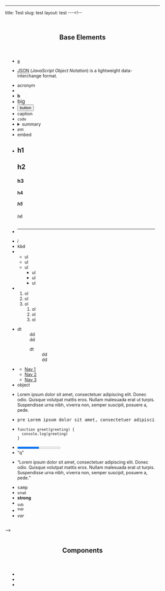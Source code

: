 ---
title: Test
slug: test
layout: test
---<!-- 
<section style="padding: 1rem;">
  <header>
    <h2>Base Elements</h2>
  </header>
  <ul class="elements">
    <li><a href="#">a</a></li>
    <li><p><abbr title="JavaScript Object Notation">JSON</abbr> (<dfn title="JSON">JavaScript Object Notation</dfn>) is a lightweight data-interchange format.</p></li>
    <li><acronym>acronym</acronym></li>
    <li><audio>audio</audio></li>
    <li><b>b</b></li>
    <li><big>big</big></li>
    <li><button>button</button></li>
    <li><caption>caption</caption></li>
    <li><code>code</code></li>
    <li><details>
        <summary>summary</summary>
        details
      </details>
    </li>
    <li><em>em</em></li>
    <li><embed>embed</embed></li>
    <li>
      <h1>h1</h1>
      <h2>h2</h2>
      <h3>h3</h3>
      <h4>h4</h4>
      <h5>h5</h5>
      <h6>h6</h6>
    </li>
    <li><hr /></li>
    <li><i>i</i></li>
    <li><kbd>kbd</kbd></li>
    <li>
      <ul>
        <li>ul</li>
        <li>ul</li>
        <li>ul
          <ul>
            <li>ul</li>
            <li>ul</li>
            <li>ul</li>
          </ul></li>
      </ul>
    </li>
    <li>
      <ol>
        <li>ol</li>
        <li>ol</li>
        <li>ol
          <ol>
            <li>ol</li>
            <li>ol</li>
            <li>ol</li>
          </ol></li>
      </ol>
    </li>
    <li>
      <dl>
        <dt>dt</dt>
        <dd>dd</dd>
        <dd>dd
          <dl>
            <dt>dt</dt>
            <dd>dd</dd>
            <dd>dd</dd>
          </dl></dd>
      </dl>
    </li>
    <li>
      <nav>
        <ul class="navigation-list">
          <li><a href="#">Nav 1</a></li>
          <li><a href="#">Nav 2</a></li>
          <li><a href="#">Nav 3</a></li>
        </ul>
      </nav>
    </li>
    <li><object>object</object></li>
    <li><p>Lorem ipsum dolor sit amet, consectetuer adipiscing elit. Donec odio. Quisque volutpat mattis eros. Nullam malesuada erat ut turpis. Suspendisse urna nibh, viverra non, semper suscipit, posuere a, pede.</p></li>
    <li><pre>pre Lorem ipsum dolor sit amet, consectetuer adipiscing elit. Phasellus hendrerit. Pellentesque aliquet nibh nec urna. In nisi neque, aliquet vel, dapibus id, mattis vel, nisi. Sed pretium, ligula sollicitudin laoreet viverra, tortor libero sodales leo, eget blandit nunc tortor eu nibh. Nullam mollis. Ut justo. Suspendisse potenti.</pre></li>
    <li><pre><code>function greet(greeting) {
  console.log(greeting)
}</code></pre></li>
    <li><progress value="1" max="2"></li>
    <li><q>q</q></li>
    <li><p><q>Lorem ipsum dolor sit amet, consectetuer adipiscing elit. Donec odio. Quisque volutpat mattis eros. Nullam malesuada erat ut turpis. Suspendisse urna nibh, viverra non, semper suscipit, posuere a, pede.</q></p></li>
    <li><samp>samp</samp></li>
    <li><small>small</small></li>
    <li><strong>strong</strong></li>
    <li><sub>sub</sub></li>
    <li><sup>sup</sup></li>
    <li><var>var</var></li>
  </ul>
</section> -->
<section style="padding: 1rem;">
  <header>
    <h2>Components</h2>
  </header>
  <ul class="components">
    <li><img class="avatar" src="https://source.unsplash.com/random/500x500" alt=""></li>
    <li><img class="avatar avatar_small" src="https://source.unsplash.com/random/500x500" alt=""></li>
    <li><img class="avatar avatar_large" src="https://source.unsplash.com/random/500x500" alt=""></li>
  </ul>
</section>